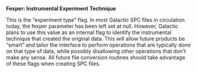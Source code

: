 **Fexper: Instrumental Experiment Technique**

This is the “experiment type” flag. In most Galactic SPC files in circulation today, the fexper
parameter has been left set at null. However, Galactic plans to use this value as an internal flag
to identify the instrumental technique that created the original data. This will allow future
products be “smart” and tailor the interface to perform operations that are typically done on that
type of data, while possibly disallowing other operations that don’t make any sense. All future
file conversion routines should take advantage of these flags when creating SPC files.
